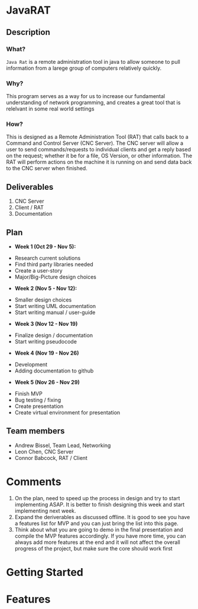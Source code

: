 # JavaRAT

## Description
### What?

`Java Rat` is a remote administration tool in java to allow someone to pull information from a larege group of computers relatively quickly.

### Why?

This program serves as a way for us to increase our fundamental understanding of network programming, and creates a great tool that is relelvant in some real world settings

### How?

This is designed as a Remote Administration Tool (RAT) that calls back to a Command and Control Server (CNC Server). The CNC server will allow a user to send commands/requests to individual clients and get a reply based on the request; whether it be for a file, OS Version, or other information. The RAT will perform actions on the machine it is running on and send data back to the CNC server when finished.

## Deliverables

1. CNC Server
2. Client / RAT
3. Documentation 

## Plan

* **Week 1 (Oct 29 - Nov 5):**
- Research current solutions
- Find third party libraries needed
- Create a user-story
- Major/Big-Picture design choices
* **Week 2 (Nov 5 - Nov 12):**
- Smaller design choices
- Start writing UML documentation
- Start writing manual / user-guide
* **Week 3 (Nov 12 - Nov 19)**
- Finalize design / documentation
- Start writing pseudocode
* **Week 4 (Nov 19 - Nov 26)**
- Development
- Adding documentation to github
* **Week 5 (Nov 26 - Nov 29)**
- Finish MVP
- Bug testing / fixing
- Create presentation
- Create virtual environment for presentation

## Team members

* Andrew Bissel, Team Lead, Networking
* Leon Chen, CNC Server
* Connor Babcock, RAT / Client

# Comments
1. On the plan, need to speed up the process in design and try to start implementing ASAP. It is better to finish designing this week and start implementing next week.
2. Expand the deriverables as discussed offline. It is good to see you have a features list for MVP and you can just bring the list into this page.
3. Think about what you are going to demo in the final presentation and compile the MVP features accordingly. If you have more time, you can always add more features at the end and it will not affect the overall progress of the project, but make sure the core should work first

# Getting Started


# Features 
